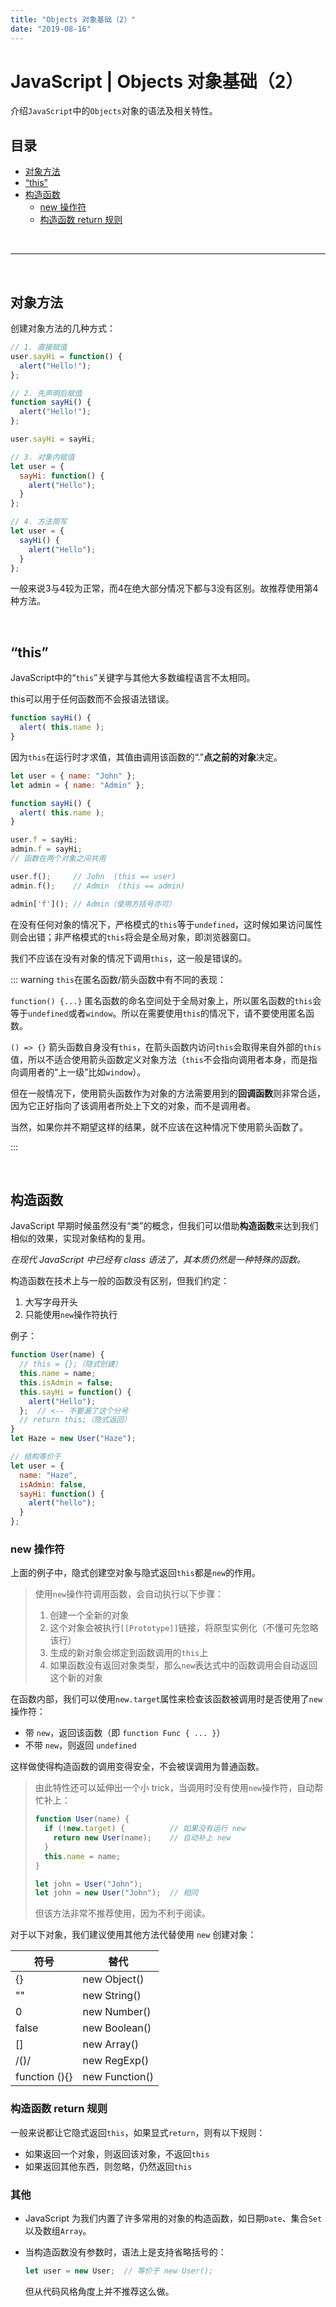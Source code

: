```yaml
---
title: "Objects 对象基础（2）"
date: "2019-08-16"
---
```


# JavaScript | Objects 对象基础（2）

介绍`JavaScript`中的`Objects`对象的语法及相关特性。

## 目录 <!-- omit in toc -->

- [对象方法](#对象方法)
- [“this”](#this)
- [构造函数](#构造函数)
  - [new 操作符](#new-操作符)
  - [构造函数 return 规则](#构造函数-return-规则)

<br>

---

<br>

## 对象方法

创建对象方法的几种方式：

```js
// 1. 直接赋值
user.sayHi = function() {
  alert("Hello!");
};

// 2. 先声明后赋值
function sayHi() {
  alert("Hello!");
};

user.sayHi = sayHi;

// 3. 对象内赋值
let user = {
  sayHi: function() {
    alert("Hello");
  }
};

// 4. 方法简写
let user = {
  sayHi() {
    alert("Hello");
  }
};
```

一般来说3与4较为正常，而4在绝大部分情况下都与3没有区别。故推荐使用第4种方法。

<br>

## “this”

JavaScript中的“`this`”关键字与其他大多数编程语言不太相同。

this可以用于任何函数而不会报语法错误。

```js
function sayHi() {
  alert( this.name );
}
```

因为`this`在运行时才求值，其值由调用该函数的“.”**点之前的对象**决定。

```js
let user = { name: "John" };
let admin = { name: "Admin" };

function sayHi() {
  alert( this.name );
}

user.f = sayHi;
admin.f = sayHi;
// 函数在两个对象之间共用

user.f();     // John  (this == user)
admin.f();    // Admin  (this == admin)

admin['f'](); // Admin（使用方括号亦可）
```

在没有任何对象的情况下，严格模式的`this`等于`undefined`，这时候如果访问属性则会出错；非严格模式的`this`将会是全局对象，即浏览器窗口。

我们不应该在没有对象的情况下调用`this`，这一般是错误的。

::: warning `this`在匿名函数/箭头函数中有不同的表现：

`function() {...}` 匿名函数的命名空间处于全局对象上，所以匿名函数的`this`会等于`undefined`或者`window`。所以在需要使用`this`的情况下，请不要使用匿名函数。

`() => {}` 箭头函数自身没有`this`，在箭头函数内访问`this`会取得来自外部的`this`值，所以不适合使用箭头函数定义对象方法（`this`不会指向调用者本身，而是指向调用者的“上一级”比如`window`）。

但在一般情况下，使用箭头函数作为对象的方法需要用到的**回调函数**则非常合适，因为它正好指向了该调用者所处上下文的对象，而不是调用者。

当然，如果你并不期望这样的结果，就不应该在这种情况下使用箭头函数了。

:::

<br>

## 构造函数

JavaScript 早期时候虽然没有“类”的概念，但我们可以借助**构造函数**来达到我们相似的效果，实现对象结构的复用。

*在现代 JavaScript 中已经有 class 语法了，其本质仍然是一种特殊的函数。*

构造函数在技术上与一般的函数没有区别，但我们约定：

1. 大写字母开头
2. 只能使用`new`操作符执行

例子：

```js
function User(name) {
  // this = {};（隐式创建）
  this.name = name;
  this.isAdmin = false;
  this.sayHi = function() {
    alert("Hello");
  };  // <-- 不要漏了这个分号
  // return this;（隐式返回）
}
let Haze = new User("Haze");

// 结构等价于
let user = {
  name: "Haze",
  isAdmin: false,
  sayHi: function() {
    alert("hello");
  }
};
```

### new 操作符

上面的例子中，隐式创建空对象与隐式返回`this`都是`new`的作用。

> 使用`new`操作符调用函数，会自动执行以下步骤：
> 
> 1. 创建一个全新的对象
> 2. 这个对象会被执行`[[Prototype]]`链接，将原型实例化（不懂可先忽略该行）
> 3. 生成的新对象会绑定到函数调用的`this`上
> 5. 如果函数没有返回对象类型，那么`new`表达式中的函数调用会自动返回这个新的对象

在函数内部，我们可以使用`new.target`属性来检查该函数被调用时是否使用了`new`操作符：

- 带 `new`，返回该函数（即 `function Func { ... }`）
- 不带 `new`，则返回 `undefined`

这样做使得构造函数的调用变得安全，不会被误调用为普通函数。

> 由此特性还可以延伸出一个小 trick，当调用时没有使用`new`操作符，自动帮忙补上：
> 
> ```js
> function User(name) {
>   if (!new.target) {          // 如果没有运行 new
>     return new User(name);    // 自动补上 new
>   }
>   this.name = name;
> }
> 
> let john = User("John");
> let john = new User("John");  // 相同
> ```
> 
> 但该方法非常不推荐使用，因为不利于阅读。

对于以下对象，我们建议使用其他方法代替使用 `new` 创建对象：

| 符号          | 替代           |
| ------------- | -------------- |
| {}            | new Object()   |
| ""            | new String()   |
| 0             | new Number()   |
| false         | new Boolean()  |
| []            | new Array()    |
| /()/          | new RegExp()   |
| function (){} | new Function() |


### 构造函数 return 规则

一般来说都让它隐式返回`this`，如果显式`return`，则有以下规则：

- 如果返回一个对象，则返回该对象，不返回`this`
- 如果返回其他东西，则忽略，仍然返回`this`

### 其他 <!-- omit in toc -->

- JavaScript 为我们内置了许多常用的对象的构造函数，如日期`Date`、集合`Set`以及数组`Array`。
- 当构造函数没有参数时，语法上是支持省略括号的：

  ```js
  let user = new User;  // 等价于 new User();
  ```

  但从代码风格角度上并不推荐这么做。
